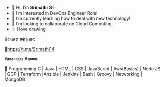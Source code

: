 - 👋 Hi, I’m 𝐒𝐫𝐢𝐦𝐚𝐭𝐡𝐢 𝐒✨
- 👀 I’m interested in DevOps Engineer Role!
- 🌱 I’m currently learning how to deal with new technology!
- 💞️ I’m looking to collaborate on Cloud Computing.
- ✨ I love drawing

𝕮𝖔𝖓𝖓𝖊𝖈𝖙 𝖜𝖎𝖙𝖍 𝖒𝖊:

🔗https://t.me/Srimathi14

𝕷𝖆𝖓𝖌𝖚𝖆𝖌𝖊𝖘 𝕶𝖓𝖔𝖜𝖓:

🔖 Programming C | Java | HTML | CSS | JavaScript | Aws(Basics) | Node JS | GCP | Terraform |Ansible | Jenkins | Bash | Groovy | Networking | MongoDB



<!---
SrimathiShan14/SrimathiShan14 is a ✨ special ✨ repository because its `README.md` (this file) appears on your GitHub profile.
You can click the Preview link to take a look at your changes.
--->
